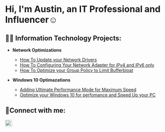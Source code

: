 <h1>Hi, I'm Austin, an IT Professional and Influencer</a>☺</h1>


<h2>👨‍💻 Information Technology Projects:</h2>

- <b>Network Optimizations</b>
  - [How To Update your Network Drivers](https://github.com/Workwithaustinw/Networkdrivers)
  - [How To Configuring Your Network Adapter for iPv4 and iPv6 only](https://github.com/Workwithaustinw/post-install-config)
  - [How To Optimize your Group Policy to Limit Bufferbloat](https://github.com/Workwithaustinw/ticket-lifecycle)
  
 - <b>Windows 10 Optimazations</b>
   - [Adding Ultimate Performance Mode for Maximum Speed](https://github.com/Workwithaustinw/configure-ad)
   - [Optimize your Windows 10 for perfomance and Speed Up your PC](https://github.com/Workwithaustinw/azure-network-protocols)

<h2>🤳Connect with me:</h2>

[<img align="left" alt="Josh | Instagram" width="22px" src="https://cdn.jsdelivr.net/npm/simple-icons@v3/icons/instagram.svg" />][instagram]

[instagram]: https://www.instagram.com/Austintheprod
